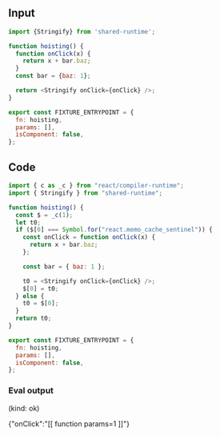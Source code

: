 
## Input

```javascript
import {Stringify} from 'shared-runtime';

function hoisting() {
  function onClick(x) {
    return x + bar.baz;
  }
  const bar = {baz: 1};

  return <Stringify onClick={onClick} />;
}

export const FIXTURE_ENTRYPOINT = {
  fn: hoisting,
  params: [],
  isComponent: false,
};

```

## Code

```javascript
import { c as _c } from "react/compiler-runtime";
import { Stringify } from "shared-runtime";

function hoisting() {
  const $ = _c(1);
  let t0;
  if ($[0] === Symbol.for("react.memo_cache_sentinel")) {
    const onClick = function onClick(x) {
      return x + bar.baz;
    };

    const bar = { baz: 1 };

    t0 = <Stringify onClick={onClick} />;
    $[0] = t0;
  } else {
    t0 = $[0];
  }
  return t0;
}

export const FIXTURE_ENTRYPOINT = {
  fn: hoisting,
  params: [],
  isComponent: false,
};

```
      
### Eval output
(kind: ok) <div>{"onClick":"[[ function params=1 ]]"}</div>
